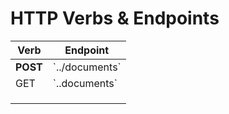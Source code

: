 # HTTP Verbs & Endpoints

| Verb | Endpoint |
| --- | --- |
| **POST** | \`..\/documents\` |
| GET | \`..documents\` |
|  |  |
|  |  |
|  |  |



